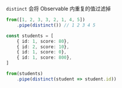 `distinct` 会将 Observable 内重复的值过滤掉

```ts
from([1, 2, 3, 3, 2, 1, 4, 5])
	.pipe(distinct()) // 1 2 3 4 5
```

```ts
const students = [
	{ id: 1, score: 80},
	{ id: 2, score: 10},
	{ id: 1, score: 0},
	{ id: 1, score: 800},
]

from(students)
	.pipe(distinct(student => student.id))
```
